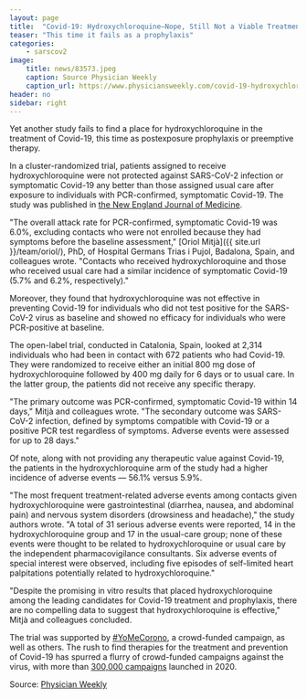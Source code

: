 ```yaml
---
layout: page
title:  "Covid-19: Hydroxychloroquine—Nope, Still Not a Viable Treatment"
teaser: "This time it fails as a prophylaxis"
categories:
    - sarscov2
image:
    title: news/83573.jpeg
    caption: Source Physician Weekly
    caption_url: https://www.physiciansweekly.com/covid-19-hydroxychloroquine-nope-still-not-a-viable-treatment/
header: no
sidebar: right
---
```


Yet another study fails to find a place for hydroxychloroquine in the treatment of Covid-19, this time as postexposure prophylaxis or preemptive therapy.



In a cluster-randomized trial, patients assigned to receive hydroxychloroquine were not protected against <nobr>SARS-CoV-2</nobr> infection or symptomatic Covid-19 any better than those assigned usual care after exposure to individuals with PCR-confirmed, symptomatic Covid-19. The study was published in [the New England Journal of Medicine](https://www.nejm.org/doi/full/10.1056/NEJMoa2021801?query=featured_home).



"The overall attack rate for PCR-confirmed, symptomatic Covid-19 was 6.0%, excluding contacts who were not enrolled because they had symptoms before the baseline assessment," [Oriol Mitjà]({{ site.url }}/team/oriol/), PhD, of Hospital Germans Trias i Pujol, Badalona, Spain, and colleagues wrote. "Contacts who received hydroxychloroquine and those who received usual care had a similar incidence of symptomatic Covid-19 (5.7% and 6.2%, respectively)."



Moreover, they found that hydroxychloroquine was not effective in preventing Covid-19 for individuals who did not test positive for the SARS-CoV-2 virus as baseline and showed no efficacy for individuals who were PCR-positive at baseline.



The open-label trial, conducted in Catalonia, Spain, looked at 2,314 individuals who had been in contact with 672 patients who had Covid-19. They were randomized to receive either an initial 800 mg dose of hydroxychloroquine followed by 400 mg daily for 6 days or to usual care. In the latter group, the patients did not receive any specific therapy.



"The primary outcome was PCR-confirmed, symptomatic Covid-19 within 14 days," Mitjà and colleagues wrote. "The secondary outcome was SARS-CoV-2 infection, defined by symptoms compatible with Covid-19 or a positive PCR test regardless of symptoms. Adverse events were assessed for up to 28 days."



Of note, along with not providing any therapeutic value against Covid-19, the patients in the hydroxychloroquine arm of the study had a higher incidence of adverse events — 56.1% versus 5.9%.



"The most frequent treatment-related adverse events among contacts given hydroxychloroquine were gastrointestinal (diarrhea, nausea, and abdominal pain) and nervous system disorders (drowsiness and headache)," the study authors wrote. "A total of 31 serious adverse events were reported, 14 in the hydroxychloroquine group and 17 in the usual-care group; none of these events were thought to be related to hydroxychloroquine or usual care by the independent pharmacovigilance consultants. Six adverse events of special interest were observed, including five episodes of self-limited heart palpitations potentially related to hydroxychloroquine."



"Despite the promising in vitro results that placed hydroxychloroquine among the leading candidates for Covid-19 treatment and prophylaxis, there are no compelling data to suggest that hydroxychloroquine is effective," Mitjà and colleagues concluded.



The trial was supported by [#YoMeCorono](https://www.yomecorono.com/), a crowd-funded campaign, as well as others. The rush to find therapies for the treatment and prevention of Covid-19 has spurred a flurry of crowd-funded campaigns against the virus, with more than [300,000 campaigns](https://philanthropy.iupui.edu/research/covid/crowdfunding.html) launched in 2020.



Source: [Physician Weekly](https://www.physiciansweekly.com/covid-19-hydroxychloroquine-nope-still-not-a-viable-treatment/)
